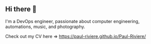 ## Hi there 👋

I'm a DevOps engineer, passionate about computer engineering, automations, music, and photography.

Check out my CV here => https://paul-riviere.github.io/Paul-Riviere/
